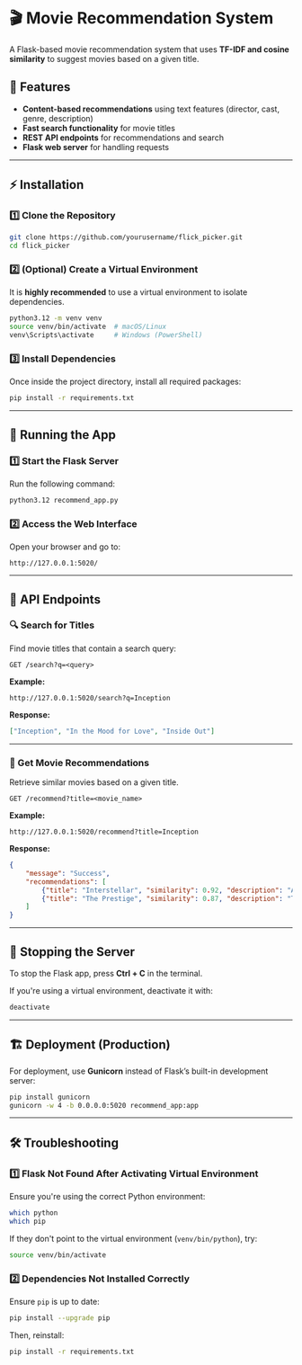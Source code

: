 # 🎬 Movie Recommendation System

A Flask-based movie recommendation system that uses **TF-IDF and cosine similarity** to suggest movies based on a given title.

## 📌 Features
- **Content-based recommendations** using text features (director, cast, genre, description)
- **Fast search functionality** for movie titles
- **REST API endpoints** for recommendations and search
- **Flask web server** for handling requests

---

## ⚡ Installation

### **1️⃣ Clone the Repository**
```bash
git clone https://github.com/yourusername/flick_picker.git
cd flick_picker
```

### **2️⃣ (Optional) Create a Virtual Environment**
It is **highly recommended** to use a virtual environment to isolate dependencies.

```bash
python3.12 -m venv venv
source venv/bin/activate  # macOS/Linux
venv\Scripts\activate     # Windows (PowerShell)
```

### **3️⃣ Install Dependencies**
Once inside the project directory, install all required packages:
```bash
pip install -r requirements.txt
```

---

## 🚀 Running the App

### **1️⃣ Start the Flask Server**
Run the following command:
```bash
python3.12 recommend_app.py
```

### **2️⃣ Access the Web Interface**
Open your browser and go to:
```
http://127.0.0.1:5020/
```

---

## 📡 API Endpoints

### **🔍 Search for Titles**
Find movie titles that contain a search query:
```http
GET /search?q=<query>
```
**Example:**
```
http://127.0.0.1:5020/search?q=Inception
```
**Response:**
```json
["Inception", "In the Mood for Love", "Inside Out"]
```

---

### **🎥 Get Movie Recommendations**
Retrieve similar movies based on a given title.
```http
GET /recommend?title=<movie_name>
```
**Example:**
```
http://127.0.0.1:5020/recommend?title=Inception
```
**Response:**
```json
{
    "message": "Success",
    "recommendations": [
        {"title": "Interstellar", "similarity": 0.92, "description": "A space epic...", "genre": "Sci-Fi", "director": "Christopher Nolan"},
        {"title": "The Prestige", "similarity": 0.87, "description": "Two magicians...", "genre": "Thriller", "director": "Christopher Nolan"}
    ]
}
```

---

## 🛑 Stopping the Server
To stop the Flask app, press **Ctrl + C** in the terminal.

If you're using a virtual environment, deactivate it with:
```bash
deactivate
```

---

## 🏗️ Deployment (Production)
For deployment, use **Gunicorn** instead of Flask’s built-in development server:
```bash
pip install gunicorn
gunicorn -w 4 -b 0.0.0.0:5020 recommend_app:app
```

---

## 🛠 Troubleshooting

### **1️⃣ Flask Not Found After Activating Virtual Environment**
Ensure you're using the correct Python environment:
```bash
which python
which pip
```
If they don't point to the virtual environment (`venv/bin/python`), try:
```bash
source venv/bin/activate
```

### **2️⃣ Dependencies Not Installed Correctly**
Ensure `pip` is up to date:
```bash
pip install --upgrade pip
```
Then, reinstall:
```bash
pip install -r requirements.txt
```
